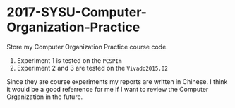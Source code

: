 # 2017-SYSU-Computer-Organization-Practice
Store my Computer Organization Practice course code.

1. Experiment 1 is tested on the `PCSPIm`
2. Experiment 2 and 3 are tested on the `Vivado2015.02`

Since they are course experiments my reports are written in Chinese.
I think it would be a good referrence for me if I want to review the Computer Organization in the future.
